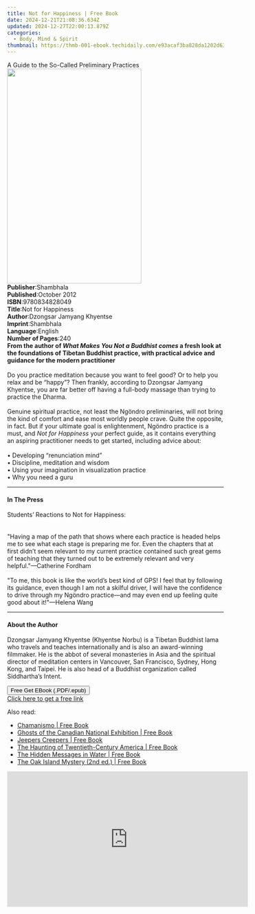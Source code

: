 ```yaml
---
title: Not for Happiness | Free Book
date: 2024-12-21T21:08:36.634Z
updated: 2024-12-27T22:00:13.879Z
categories:
  - Body, Mind & Spirit
thumbnail: https://thmb-001-ebook.techidaily.com/e93acaf3ba828da1202d63068760db36072e472fe0e8040daa0d06b2b9717e49.jpg
---
```

<main id="book-container">
  <div class="flex flex-col">
    <div class="book-brief flex-1 py-6 px-4 sm:p-6 md:py-10 md:px-8">
      <!-- brief-->
      <div class="book-brief-main">
        A Guide to the So-Called Preliminary Practices
      </div>
    </div>
    <div
      class="book-meta-info flex-1 grid gap-4 col-start-1 col-end-3 row-start-1 sm:mb-6 sm:grid-cols-4 lg:gap-6 lg:col-start-2 lg:row-end-6 lg:row-span-6 lg:mb-0"
    >
      <div
        class="book-meta-info-left place-content-center mt-4 p-4 text-sm leading-6 col-start-2 col-span-2 dark:text-slate-400"
      >
        <img
          class="w-full h-500 object-cover rounded-lg sm:h-255 sm:col-span-2 lg:col-span-full"
          src="https://img-001-ebook.techidaily.com/62653746a210158cdae5e5cb2a031a0b94c9400d08c746b23627190a3e79b9cf.jpg"
          alt=""
          width="312"
          height="500"
        />
      </div>
      <div
        class="book-meta-info-right mt-2 col-start-1 row-start-2 col-span-3 self-center"
      >
        <!-- meta data  -->
        <div class="flex flex-col px-4 md:px-8">
          <div class="flex-1">
            <strong>Publisher</strong>:<span class="px-2">Shambhala</span>
          </div>
          <div class="flex-1">
            <strong>Published</strong>:<span class="px-2">October 2012</span>
          </div>
          <div class="flex-1">
            <strong>ISBN</strong>:<span class="px-2">9780834828049</span>
          </div>
          <div class="flex-1">
            <strong>Title</strong>:<span class="px-2">Not for Happiness</span>
          </div>
          <div class="flex-1">
            <strong>Author</strong>:<span class="px-2"
              >Dzongsar Jamyang Khyentse</span
            >
          </div>
          <div class="flex-1">
            <strong>Imprint</strong>:<span class="px-2">Shambhala</span>
          </div>
          <div class="flex-1">
            <strong>Language</strong>:<span class="px-2">English</span>
          </div>
          <div class="flex-1">
            <strong>Number of Pages</strong>:<span class="px-2">240</span>
          </div>
        </div>
      </div>
    </div>
    <div class="book-description flex-1 py-6 px-4 sm:p-6 md:py-10 md:px-8">
      <div class="book-description-main">
        <div accordion-content="" id="description">
          <b
            >From the author of <i>What Makes You Not a Buddhist comes</i> a
            fresh look at the foundations of Tibetan Buddhist practice, with
            practical advice and guidance for the modern practitioner</b
          ><br /><br />Do you practice meditation because you want to feel good?
          Or to help you relax and be “happy”? Then frankly, according to
          Dzongsar Jamyang Khyentse, you are far better off having a full-body
          massage than trying to practice the Dharma.<br /><br />Genuine
          spiritual practice, not least the Ngöndro preliminaries, will not
          bring the kind of comfort and ease most worldly people crave. Quite
          the opposite, in fact. But if your ultimate goal is enlightenment,
          Ngöndro practice is a must, and <i>Not for Happiness</i> your perfect
          guide, as it contains everything an aspiring practitioner needs to get
          started, including advice about:<br /><br />• Developing “renunciation
          mind”<br />• Discipline, meditation and wisdom<br />• Using your
          imagination in visualization practice<br />• Why you need a guru
        </div>
        <div class="accordion-fader"></div>
      </div>
    </div>
    <div class="book-excerpts flex-1 py-6 px-4 sm:p-6 md:py-10 md:px-8">
      <!-- excerpts-->
      <div class="book-excerpts-main">
        <hr />
        <h4 class="placeholder placeholder-heading">
          <span>In The Press</span>
        </h4>
        <p>
          Students’ Reactions to Not for Happiness: <br /><br /><br />"Having a
          map of the path that shows where each practice is headed helps me to
          see what each stage is preparing me for. Even the chapters that at
          first didn’t seem relevant to my current practice contained such great
          gems of teaching that they turned out to be extremely relevant and
          very helpful."—Catherine Fordham <br /><br />"To me, this book is like
          the world’s best kind of GPS! I feel that by following its guidance,
          even though I am not a skilful driver, I will have the confidence to
          drive through my Ngöndro practice—and may even end up feeling quite
          good about it!"—Helena Wang
        </p>
      </div>
    </div>
    <div class="book-about-author flex-1 py-6 px-4 sm:p-6 md:py-10 md:px-8">
      <!-- about author-->
      <div class="book-main-author-main">
        <hr />
        <h4 class="placeholder placeholder-heading">
          <span>About the Author</span>
        </h4>
        <p>
          Dzongsar Jamyang Khyentse (Khyentse Norbu) is a Tibetan Buddhist lama
          who travels and teaches internationally and is also an award-winning
          filmmaker. He is the abbot of several monasteries in Asia and the
          spiritual director of meditation centers in Vancouver, San Francisco,
          Sydney, Hong Kong, and Taipei. He is also head of a Buddhist
          organization called Siddhartha’s Intent.
        </p>
      </div>
    </div>
    <div class="book-free-get flex-1 py-6 px-4 sm:p-6 md:py-10 md:px-8">
      <button
        id="btn-free-get"
        class="bg-blue-500 hover:bg-blue-700 text-white font-bold py-2 px-4 rounded"
      >
        Free Get EBook (.PDF/.epub)
      </button>
      <div id="countdown-display" class="px-2 text-lg mt-2"></div>
      <a
        id="free-link"
        class="hidden bg-blue-500 hover:bg-blue-700 text-white font-bold py-2 px-4 rounded"
        href="https://www.ebooks.com/en-us/book/95544359/not-for-happiness/dzongsar-jamyang-khyentse/"
        target="_blank"
        >Click here to get a free link</a
      >
    </div>
    <script>
      let countdownTime = 0;
      let countdownInterval = null;
      document
        .getElementById('btn-free-get')
        .addEventListener('click', startCountdown);
      function startCountdown() {
        countdownTime = new Date().getTime() + 60000 * 3;
        countdownInterval = setInterval(updateCountdown, 1000);
        document.getElementById('btn-free-get').disabled = true;
        document
          .getElementById('btn-free-get')
          .classList.add('bg-gray-500', 'cursor-not-allowed');
      }
      function updateCountdown() {
        let currentTime = new Date().getTime();
        let timeLeft = countdownTime - currentTime;
        let secondsLeft = Math.floor(timeLeft / 1000);
        document.getElementById('countdown-display').innerHTML =
          `Remaining time: ${secondsLeft} seconds.`;
        if (secondsLeft <= 0) {
          clearInterval(countdownInterval);
          document.getElementById('btn-free-get').classList.add('hidden');
          document.getElementById('free-link').classList.remove('hidden');
          document.getElementById('countdown-display').innerHTML = '';
        }
      }
    </script>
  </div>
</main>

<ins class="adsbygoogle"
      style="display:block"
      data-ad-client="ca-pub-7571918770474297"
      data-ad-slot="8358498916"
      data-ad-format="auto"
      data-full-width-responsive="true"></ins>
    

<span class="atpl-alsoreadstyle">Also read:</span>
<div><ul>
<li><a href="https://novels-ebooks.techidaily.com/678698-9788472457249-chamanismo/"><u>Chamanismo | Free Book</u></a></li>
<li><a href="https://novels-ebooks.techidaily.com/678227-9781459700703-ghosts-of-the-canadian-national-exhibition/"><u>Ghosts of the Canadian National Exhibition | Free Book</u></a></li>
<li><a href="https://novels-ebooks.techidaily.com/678218-9781459700970-jeepers-creepers/"><u>Jeepers Creepers | Free Book</u></a></li>
<li><a href="https://novels-ebooks.techidaily.com/678138-9781429997379-the-haunting-of-twentieth-century-america/"><u>The Haunting of Twentieth-Century America | Free Book</u></a></li>
<li><a href="https://novels-ebooks.techidaily.com/678926-9781451656855-the-hidden-messages-in-water/"><u>The Hidden Messages in Water | Free Book</u></a></li>
<li><a href="https://novels-ebooks.techidaily.com/678231-9781554889952-the-oak-island-mystery-2nd-ed/"><u>The Oak Island Mystery (2nd ed.) | Free Book</u></a></li>
</ul></div>

<!-- affiliate ads begin -->
<iframe width="560" height="315" src="https://www.youtube.com/embed/XA_wP7rS9ww?si=LarMG3sEHAhSoL6q" title="YouTube video player" frameborder="0" allow="accelerometer; autoplay; clipboard-write; encrypted-media; gyroscope; picture-in-picture; web-share" referrerpolicy="strict-origin-when-cross-origin" allowfullscreen></iframe>
<!-- affiliate ads end -->

